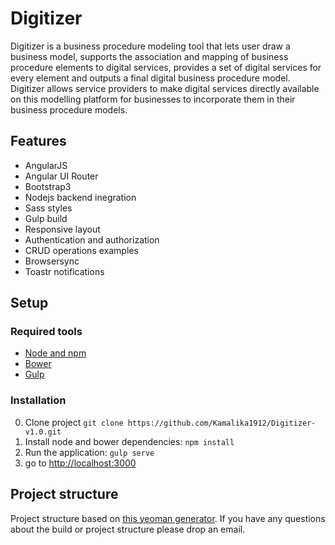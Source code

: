 # Digitizer

Digitizer is a business procedure modeling tool that lets user draw a business model, supports the association and mapping of business procedure elements to digital services, provides a set of digital services for every element and outputs a final digital business procedure model. Digitizer allows service providers to make digital services directly available on this modelling platform for businesses to incorporate them in their business procedure models.


## Features
* AngularJS
* Angular UI Router
* Bootstrap3
* Nodejs backend inegration
* Sass styles
* Gulp build
* Responsive layout
* Authentication and authorization
* CRUD operations examples
* Browsersync
* Toastr notifications

## Setup

### Required tools
* [Node and npm](http://nodejs.org)
* [Bower](http://bower.io)
* [Gulp](http://gulpjs.com)

### Installation
0. Clone project `git clone https://github.com/Kamalika1912/Digitizer-v1.0.git`
1. Install node and bower dependencies: `npm install`
2. Run the application: `gulp serve`
3. go to [http://localhost:3000](http://localhost:3000)

## Project structure
Project structure based on [this yeoman generator](https://github.com/Swiip/generator-gulp-angular). If you have any questions about the build or project structure please drop an email.
